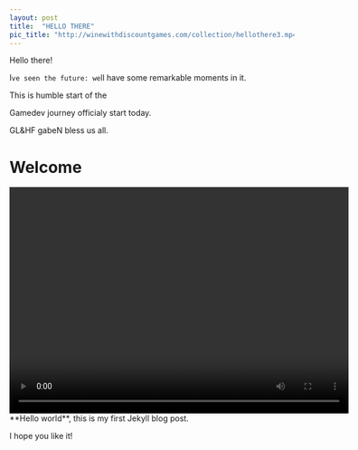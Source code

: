 ```yaml
---
layout: post
title:  "HELLO THERE"
pic_title: "http://winewithdiscountgames.com/collection/hellothere3.mp4"
---
```

Hello there! 

I`ve seen the future: we`ll have some remarkable moments in it.

This is humble start of the

Gamedev journey officialy start today.

GL&HF gabeN bless us all.

<!--more-->
# Welcome
   <video  class="video-item" autoplay="autoplay" loop="loop" width="600px" height="400px">
    <source src="http://winewithdiscountgames.com/collection/hellothere3.mp4" type="video/mp4" />
   </video>
**Hello world**, this is my first Jekyll blog post.

I hope you like it!

